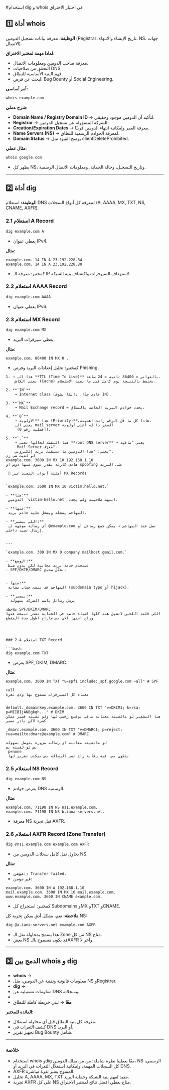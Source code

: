 #استخدام dig و whois في اختبار الاختراق

## 1️⃣ أداة whois

**الوظيفة:** معرفة بيانات تسجيل الدومين (Registrar، تاريخ الإنشاء والانتهاء، NS، جهات الاتصال).

**لماذا مهمة لمختبر الاختراق:**

* معرفة صاحب الدومين ومعلومات الاتصال.
* التحقق من صلاحيات DNS.
* فهم البنية الأساسية للنطاق.
* البحث عن فرص Bug Bounty أو Social Engineering.

**أمر أساسي:**

```bash
whois example.com
```

**شرح عملي:**

* **Domain Name / Registry Domain ID** → لتأكيد أن الدومين موجود وحقيقي.
* **Registrar** → الشركة المسؤولة عن تسجيل الدومين.
* **Creation/Expiration Dates** → معرفة العمر وإمكانية انتهاء الدومين قريبًا.
* **Name Servers (NS)** → لمعرفة الخوادم الرسمية للنطاق.
* **Domain Status** → يوضح القيود مثل clientDeleteProhibited.

**مثال عملي:**

```bash
whois google.com
```

* يظهر كل NS، وتاريخ التسجيل، وحالة الحماية، ومعلومات الاتصال الرسمية.

---

## 2️⃣ أداة dig

**الوظيفة:** استعلام DNS لمعرفة كل أنواع السجلات (A, AAAA, MX, TXT, NS, CNAME, AXFR).

### 2.1 استعلام A Record

```bash
dig example.com A
```

* يعطي عنوان IPv4.

**مثال:**

```
example.com. 14 IN A 23.192.228.84
example.com. 14 IN A 23.192.228.80
```

* كمختبر: معرفة الـ IP لاستهداف السيرفرات واكتشاف بنية الشبكة.

### 2.2 استعلام AAAA Record

```bash
dig example.com AAAA
```

* يعطي عنوان IPv6.

### 2.3 استعلام MX Record

```bash
dig example.com MX
```

* يعطي سيرفرات البريد.

**مثال:**

```
example.com. 86400 IN MX 0 .
```

* كمختبر: تحليل إعدادات البريد وفرص Phishing.
```
1. → هذا الـ **TTL (Time To Live)** بالثواني = 86400 ثانية = 24 ساعة.  
    يعني الكاش (Cache) يحتفظ بالنتيجة يوم كامل قبل ما يعيد الاستعلام.
    
2. **`IN`**  
    → Internet class (عادي جدًا، دائمًا نشوف IN).
    
3. **`MX`**  
    → Mail Exchange record = يحدد خوادم البريد الخاصة بالنطاق.
    
4. **`0`**  
    → هذا **الأولوية (Priority)**،هاذا كل ما قل الرقم زادت اهميته.  
    يعني الـ mail server الصفر ذا له أعلى أولوية
     (أفضلية رقم 0).
    
5. **`.`**  
    → هنا النقطة لحالها تعني **root DNS server** → يعني "مافيه
     Mail Server مُعرّف".  
    يعني: "هذا الدومين ما يستقبل بريد إلكتروني".
لو لقيت شي زي 
example.com. 3600 IN MX 10 192.168.1.10
هاذي كارثه نقدر نسوي منها دوس او spoofing على البريد
    
 📌 أمثلة أبواب التصيد عبر MX Records


`example.com. 3600 IN MX 10 victim.hello.net.`

- **هنا:**
 الدومين `victim-hello.net` انتهت صلاحيته ولم يجدد.
    
- **منها:**
 المهاجم يسجله ويشغل عليه خادم بريد.
    
- **اللي بيصير:**
 أي رسالة موجهة لـ @example.com تصل عند المهاجم → يمكن جمع رسائل أو إرسال تصيد داخلي.
    

---

`example.com. 300 IN MX 0 company.mailhost.gmail.com.`

- **الوضع:**
 تستخدم خدمة بريد مجانية لكن بدون ضبط 
- SPF/DKIM/DMARC بشكل صحيح.


- منها:**
 المهاجم قد ينشئ حساب مشابه (subdomain typo أو hijack).
    
- **بيصير:**
  يرسل رسائل باسم الشركة بسهولة
    
ملاحظة SPF/DKIM/DMARC
اللي قلته اللحين لاتشيل همه كلها اشياء خاصه في الحماية تقدر تببحث عنها 
وراح اجيها الان بس ماراح اطول مدة المقطع




### 2.4 استعلام TXT Record

```bash
dig example.com TXT
```

* يعرض SPF, DKIM, DMARC.

**مثال:**

```
example.com. 3600 IN TXT "v=spf1 include:_spf.google.com ~all" # SPF

+all 
معناه كل السيرفرات مسموح بها وذي ثغرة


default._domainkey.example.com. 3600 IN TXT "v=DKIM1; k=rsa; p=MIIBIjANBgkqh..." # DKIM
هنا التشفير لو مالقيته معناته مافي توقيع رقمي لها ولو لقيته قصير ممكن كسره لاكن نادر تصير 

_dmarc.example.com. 3600 IN TXT "v=DMARC1; p=reject; rua=mailto:dmarc@example.com" # DMARC

لو مالقيته معانته اي رساله مزورة بتوصل بسهولة 
بس لو لقيته بس
 p=none 
 بتكون بس  فيه رقابة راح تمر الرسالة بس بيكتب تقرير لها 
```


### 2.5 استعلام NS Record

```bash
dig example.com NS
```

* يعرض خوادم DNS الرسمية.

**مثال:**

```
example.com. 71198 IN NS ns1.example.com.
example.com. 71198 IN NS b.iana-servers.net.
```

* معرفة NS قبل تجربة AXFR.

### 2.6 استعلام AXFR Record (Zone Transfer)

```bash
dig @ns1.example.com example.com AXFR
```

* يحاول نقل كامل سجلات الدومين من NS.

**مثال:**

* مؤمن: `; Transfer failed.`
* غير مؤمن:

```
example.com. 3600 IN A 192.168.1.10
mail.example.com. 3600 IN MX 10 mail.example.com.
www.example.com. 3600 IN CNAME example.com.
```

* كمختبر: استخراج كل Subdomains وMX وTXT وCNAME.

**ملاحظة:**
نعم، بشكل أدق يمكن تجربة كل NS:

```bash
dig @a.iana-servers.net example.com AXFR
```

* هذا يسمح بمحاولة نقل الـ Zone من كل NS متاح.
* بعض NS قد يكون مسموح بالAXFR وآخر لا.

---

## 3️⃣ الدمج بين whois و dig

* **whois** →
*  معلومات قانونية وتقنية عن الدومين، مثل NS وRegistrar.
* **dig** →
*  معلومات تشغيلية عن DNS وسجلاته.
*  
* **معًا** → تبني خريطة كاملة للنطاق.

**الفائدة للمختبر:**

* معرفة كل بنية النطاق قبل أي محاولة استغلال.
* كشف الثغرات في DNS أو البريد.
* تجهيز تقرير Bug Bounty شامل.

---

### خلاصة

* استخدام whois وdig معًا يعطينا نظرة شاملة: من من يملك الدومين، NS الرسمي، كل السجلات المهمة، وإمكانية استغلال الثغرات في البريد أو DNS.
* AXFR المفتوح يعتبر ثغرة مباشرة.
* تحليل A, AAAA, MX, TXT مفيد لفهم بنية الشبكة وحماية البريد.
* تجربة AXFR على كل NS متاح يعطي أفضل نتائج لمختبر الاختراق.
